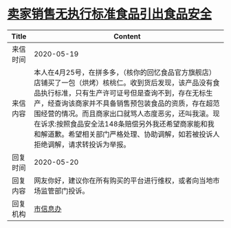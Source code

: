 # <a href="http://www.shangluo.gov.cn/zmhd/ldxxxx.jsp?urltype=leadermail.LeaderMailContentUrl&wbtreeid=1112&leadermailid=5870">卖家销售无执行标准食品引出食品安全</a>
| Title |                                                                                                   Content                                                                                                    |
|:-----:|--------------------------------------------------------------------------------------------------------------------------------------------------------------------------------------------------------------|
| 来信时间  | 2020-05-19                                                                                                                                                                                                   |
| 来信内容  | 本人在4月25号，在拼多多，（核你的回忆食品官方旗舰店）店铺买了一包（烘烤）核桃仁。收到货后发现，该产品没有食品执行标准，只有生产许可证号但是查询不到，存在无标生产，经查询该商家并不具备销售预包装食品的资质，存在超范围经营的情况。而且商家出口就骂人态度恶劣，还叫我滚。现在诉求:按照食品安全法148条赔偿另外我还希望商家能和我和解道歉。希望相关部门严格处理、协助调解，如若被投诉人拒绝调解，请求转投诉为举报。 |
| 回复时间  | 2020-05-20                                                                                                                                                                                                   |
| 回复内容  | 网友你好，建议你在所有购买的平台进行维权，或者向当地市场监管部门投诉。                                                                                                                                                                          |
| 回复机构  | <a href="../../category/agencies/市信息办.md">市信息办</a>                                                                                                                                                           |